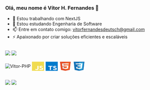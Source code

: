 ### Olá, meu nome é Vítor H. Fernandes 👋

- 🔭 Estou trabalhando com NextJS 
- 🌱 Estou estudando Engenharia de Software
- 📫 Entre em contato comigo: vitorfernandesdeutsch@gmail.com
- ⚡ Apaixonado por criar soluções eficientes e escaláveis
##
<div>
  <a href="https://github.com/VitorHFernandes" style="text-decoration: none">
  <img height="180em" src="https://github-readme-stats.vercel.app/api?username=VitorHFernandes&show_icons=true&theme=dark"/>
  <img height="180em" src="https://github-readme-stats.vercel.app/api/top-langs/?username=VitorHFernandes&layout=compact&langs_count=7&theme=dark"/>
</div>
<div style="display: inline_block"><br>
  <img align="center" alt="Vitor-PHP" height="40" width="50" src="https://cdn.jsdelivr.net/gh/devicons/devicon/icons/php/php-original.svg">
  <img align="center" alt="Vitor-JS" height="30" width="40" src="https://raw.githubusercontent.com/devicons/devicon/master/icons/javascript/javascript-plain.svg">
  <img align="center" alt="Vitor-TS" height="30" width="40" src="https://raw.githubusercontent.com/devicons/devicon/master/icons/typescript/typescript-plain.svg">
  <img align="center" alt="Vitor-HTML" height="30" width="40" src="https://raw.githubusercontent.com/devicons/devicon/master/icons/html5/html5-original.svg">
  <img align="center" alt="Vitor-CSS" height="30" width="40" src="https://raw.githubusercontent.com/devicons/devicon/master/icons/css3/css3-original.svg">
</div>
  
##
  
  <div>
  <a href = "mailto:vitorfernandesdeutsch@gmail.com"><img src="https://img.shields.io/badge/-Gmail-%23333?style=for-the-badge&logo=gmail&logoColor=white" target="_blank"></a>
  <a href="https://www.linkedin.com/in/v%C3%ADtor-henrique-fernandes-417817198/" target="_blank"><img src="https://img.shields.io/badge/-LinkedIn-%230077B5?style=for-the-badge&logo=linkedin&logoColor=white" target="_blank"></a> 

 
</div>
